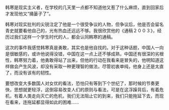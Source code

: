 <p>韩寒是现实主义者，在学校的几天里一点都不知道他又惹了什么麻烦，直到回家后才发现他又“捅篓子了”。</p><p>韩寒对现实批判的尖锐注定了他是一个很受争议的人物，但争议后，他是否会留名青史就要看他自己的，光有热血还远远不够。我很欣赏他的《通稿２００３》，经历过我们这样一个学生时代的人，都会认同韩寒的通稿。</p><p>这次的事件我感觉韩寒真是勇敢，其实也是他自找的。对于这种话题，中国人一向是很敏感的，或许他说得没错，中国在这一点上还不够成熟，中国还有很深的劣根性，韩寒努力着，他勇敢得站了出来，但他的行动在我看来是冒失的，他明知道这样做会产生风波，却没有采取一种更理智的做法，尽管初衷单纯，他身上还是太直了，而没有该有的韧性。</p><p>要想改变大多数国人对女优的看法，恐怕只有等到下个世纪了，那时候的节奏更快，思想就更轻浮，这倒容易改变人们的原则与看法，可是在这浮躁背后，有着危机，有着人类走向灭亡的危机，我们无法阻止它的到来，我们只能拖延下去，而现在看来，连拖延都显得如此的困难……</p>